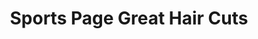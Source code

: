 ---
title: "Sports Page Great Hair Cuts"
url: /mountain-top/sports-page-great-hair-cuts/
shop: hairdresser
---